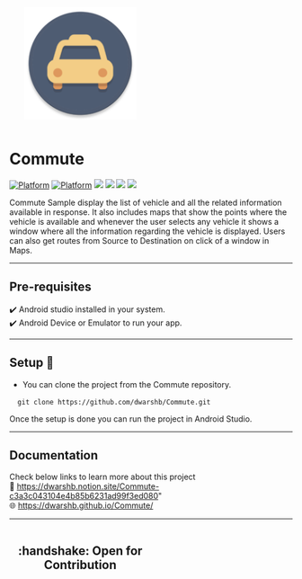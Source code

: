 <div style="width:100%">
	<div style="width:50%; display:inline-block">
    <p align="center">
      <img align="center" src="https://github.com/dwarshb/Commute/blob/master/app/src/main/res/mipmap-xxxhdpi/ic_launcher_round.png" width="200px"/>
    </p>
	</div>	
</div>

# Commute
[![Platform](https://img.shields.io/badge/Platform-Android-brightgreen.svg)](#)
[![Platform](https://img.shields.io/badge/Language-Kotlin-yellowgreen.svg)](#)
[![](https://img.shields.io/github/issues/dwarshb/Commute)](#)
[![](https://shields.io/badge/v-v1.1-red?lstyle=flat)](#)
[![](https://img.shields.io/github/stars/dwarshb/Commute?style=social)](#)
[![](https://img.shields.io/github/contributors/dwarshb/Commute?style=social)](#)


Commute Sample display the list of vehicle and all the related information available in response. It also includes maps that show the points where the vehicle is available and whenever the user selects any vehicle it shows a window where all the information regarding the vehicle is displayed. Users can also get routes from Source to Destination on click of a window in Maps.

---

## Pre-requisites
 :heavy_check_mark: Android studio installed in your system.<br/>
 :heavy_check_mark: Android Device or Emulator to run your app.<br/>
 
--- 

## Setup :hammer:

- You can clone the project from the Commute repository.

```// Clone this repository
  git clone https://github.com/dwarshb/Commute.git
```

Once the setup is done you can run the project in Android Studio.

---

## Documentation
Check below links to learn more about this project <br/>
:page_with_curl: https://dwarshb.notion.site/Commute-c3a3c043104e4b85b6231ad99f3ed080" <br>
:globe_with_meridians: https://dwarshb.github.io/Commute/

---

<div style="width:100%">
	<div style="width:50%; display:inline-block">
		<h2 align="center">
      :handshake: Open for Contribution
		</h2>	
	</div>	
</div>

